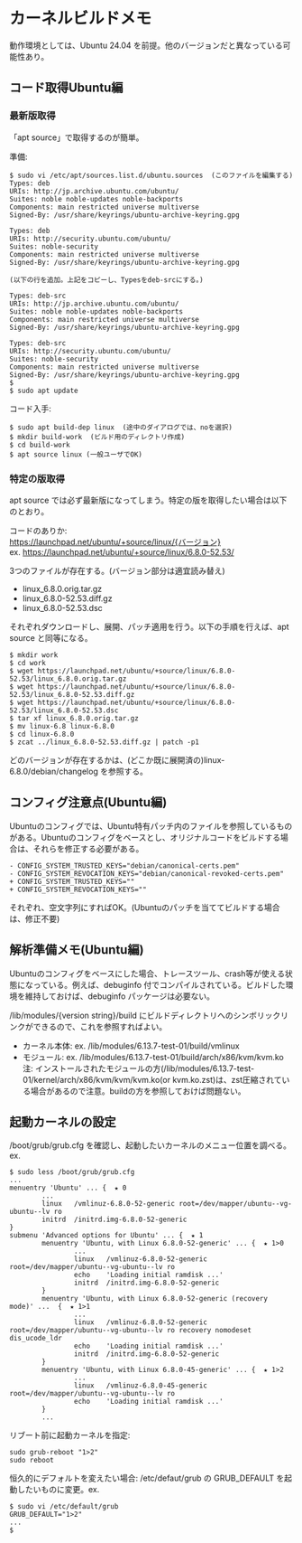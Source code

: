 # カーネルビルドメモ

動作環境としては、Ubuntu 24.04 を前提。他のバージョンだと異なっている可能性あり。

## コード取得Ubuntu編

### 最新版取得

「apt source」で取得するのが簡単。

準備:
```
$ sudo vi /etc/apt/sources.list.d/ubuntu.sources  (このファイルを編集する)
Types: deb
URIs: http://jp.archive.ubuntu.com/ubuntu/
Suites: noble noble-updates noble-backports
Components: main restricted universe multiverse
Signed-By: /usr/share/keyrings/ubuntu-archive-keyring.gpg

Types: deb
URIs: http://security.ubuntu.com/ubuntu/
Suites: noble-security
Components: main restricted universe multiverse
Signed-By: /usr/share/keyrings/ubuntu-archive-keyring.gpg

(以下の行を追加。上記をコピーし、Typesをdeb-srcにする。)

Types: deb-src
URIs: http://jp.archive.ubuntu.com/ubuntu/
Suites: noble noble-updates noble-backports
Components: main restricted universe multiverse
Signed-By: /usr/share/keyrings/ubuntu-archive-keyring.gpg

Types: deb-src
URIs: http://security.ubuntu.com/ubuntu/
Suites: noble-security
Components: main restricted universe multiverse
Signed-By: /usr/share/keyrings/ubuntu-archive-keyring.gpg
$
$ sudo apt update
```

コード入手:
```
$ sudo apt build-dep linux  (途中のダイアログでは、noを選択)
$ mkdir build-work  (ビルド用のディレクトリ作成)
$ cd build-work
$ apt source linux (一般ユーザでOK)
```

### 特定の版取得

apt source では必ず最新版になってしまう。特定の版を取得したい場合は以下のとおり。

コードのありか:  
https://launchpad.net/ubuntu/+source/linux/{バージョン}  
ex. https://launchpad.net/ubuntu/+source/linux/6.8.0-52.53/

3つのファイルが存在する。(バージョン部分は適宜読み替え)
- linux_6.8.0.orig.tar.gz
- linux_6.8.0-52.53.diff.gz
- linux_6.8.0-52.53.dsc

それぞれダウンロードし、展開、パッチ適用を行う。以下の手順を行えば、apt source と同等になる。

```
$ mkdir work
$ cd work
$ wget https://launchpad.net/ubuntu/+source/linux/6.8.0-52.53/linux_6.8.0.orig.tar.gz
$ wget https://launchpad.net/ubuntu/+source/linux/6.8.0-52.53/linux_6.8.0-52.53.diff.gz
$ wget https://launchpad.net/ubuntu/+source/linux/6.8.0-52.53/linux_6.8.0-52.53.dsc
$ tar xf linux_6.8.0.orig.tar.gz
$ mv linux-6.8 linux-6.8.0
$ cd linux-6.8.0
$ zcat ../linux_6.8.0-52.53.diff.gz | patch -p1
```

どのバージョンが存在するかは、(どこか既に展開済の)linux-6.8.0/debian/changelog を参照する。

## コンフィグ注意点(Ubuntu編)

Ubuntuのコンフィグでは、Ubuntu特有パッチ内のファイルを参照しているものがある。Ubuntuのコンフィグをベースとし、オリジナルコードをビルドする場合は、それらを修正する必要がある。
```
- CONFIG_SYSTEM_TRUSTED_KEYS="debian/canonical-certs.pem"
- CONFIG_SYSTEM_REVOCATION_KEYS="debian/canonical-revoked-certs.pem"
+ CONFIG_SYSTEM_TRUSTED_KEYS=""
+ CONFIG_SYSTEM_REVOCATION_KEYS=""
```

それぞれ、空文字列にすればOK。(Ubuntuのパッチを当ててビルドする場合は、修正不要)

## 解析準備メモ(Ubuntu編)

Ubuntuのコンフィグをベースにした場合、トレースツール、crash等が使える状態になっている。例えば、debuginfo 付でコンパイルされている。ビルドした環境を維持しておけば、debuginfo パッケージは必要ない。

/lib/modules/{version string}/build にビルドディレクトリへのシンボリックリンクができるので、これを参照すればよい。

- カーネル本体: ex. /lib/modules/6.13.7-test-01/build/vmlinux
- モジュール: ex. /lib/modules/6.13.7-test-01/build/arch/x86/kvm/kvm.ko  
注: インストールされたモジュールの方(/lib/modules/6.13.7-test-01/kernel/arch/x86/kvm/kvm/kvm.ko(or kvm.ko.zst)は、zst圧縮されている場合があるので注意。buildの方を参照しておけば問題ない。

## 起動カーネルの設定

/boot/grub/grub.cfg を確認し、起動したいカーネルのメニュー位置を調べる。ex.

```
$ sudo less /boot/grub/grub.cfg
...
menuentry 'Ubuntu' ... {  ★ 0
        ...
        linux   /vmlinuz-6.8.0-52-generic root=/dev/mapper/ubuntu--vg-ubuntu--lv ro  
        initrd  /initrd.img-6.8.0-52-generic
}
submenu 'Advanced options for Ubuntu' ... {  ★ 1
        menuentry 'Ubuntu, with Linux 6.8.0-52-generic' ... {  ★ 1>0
                ...
                linux   /vmlinuz-6.8.0-52-generic root=/dev/mapper/ubuntu--vg-ubuntu--lv ro  
                echo    'Loading initial ramdisk ...'
                initrd  /initrd.img-6.8.0-52-generic
        }
        menuentry 'Ubuntu, with Linux 6.8.0-52-generic (recovery mode)' ...  {  ★ 1>1
                ...
                linux   /vmlinuz-6.8.0-52-generic root=/dev/mapper/ubuntu--vg-ubuntu--lv ro recovery nomodeset dis_ucode_ldr 
                echo    'Loading initial ramdisk ...'
                initrd  /initrd.img-6.8.0-52-generic
        }
        menuentry 'Ubuntu, with Linux 6.8.0-45-generic' ... {  ★ 1>2
                ...
                linux   /vmlinuz-6.8.0-45-generic root=/dev/mapper/ubuntu--vg-ubuntu--lv ro  
                echo    'Loading initial ramdisk ...'
        }
        ...
```

リブート前に起動カーネルを指定:
```
sudo grub-reboot "1>2" 
sudo reboot
```

恒久的にデフォルトを変えたい場合: /etc/defaut/grub の GRUB_DEFAULT を起動したいものに変更。ex.
```
$ sudo vi /etc/default/grub
GRUB_DEFAULT="1>2" 
...
$
```